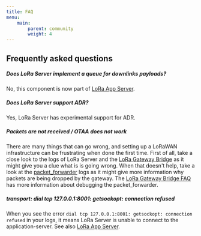 ```yaml
---
title: FAQ
menu:
    main:
        parent: community
        weight: 4
---
```


## Frequently asked questions

##### Does LoRa Server implement a queue for downlinks payloads?

No, this component is now part of [LoRa App Server](/lora-app-server/).

##### Does LoRa Server support ADR?

Yes, LoRa Server has experimental support for ADR.

##### Packets are not received / OTAA does not work

There are many things that can go wrong, and setting up a LoRaWAN
infrastructure can be frustrating when done the first time. First of all,
take a close look to the logs of LoRa Server and the [LoRa Gateway Bridge](/lora-gateway-bridge/)
as it might give you a clue what is is going wrong. When that doesn't help,
take a look at the [packet_forwarder](https://github.com/Lora-net/packet_forwarder)
logs as it might give more information why packets are being dropped by the
gateway. The [LoRa Gateway Bridge FAQ](/lora-gateway-bridge/community/faq/)
has more information about debugging the packet_forwarder.

##### transport: dial tcp 127.0.0.1:8001: getsockopt: connection refused

When you see the error `dial tcp 127.0.0.1:8001: getsockopt: connection refused`
in your logs, it means LoRa Server is unable to connect to the
application-server. See also [LoRa App Server](/lora-app-server/).
